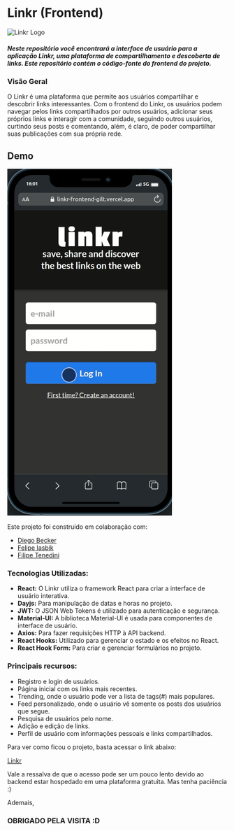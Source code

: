 # Linkr (Frontend)
<img src="./public/favicon.ico" alt="Linkr Logo" width="37" height="40">

##### Neste repositório você encontrará a interface de usuário para a aplicação Linkr, uma plataforma de compartilhamento e descoberta de links. Este repositório contém o código-fonte do frontend do projeto.

### Visão Geral

O Linkr é uma plataforma que permite aos usuários compartilhar e descobrir links interessantes. Com o frontend do Linkr, os usuários podem navegar pelos links compartilhados por outros usuários, adicionar seus próprios links e interagir com a comunidade, seguindo outros usuários, curtindo seus posts e comentando, além, é claro, de poder compartilhar suas publicações com sua própria rede.

<h2>Demo</h2>

![Linkr Demo](./public/demo/linkr-demo.gif)

Este projeto foi construído em colaboração com:

- [Diego Becker](https://github.com/DiegoBeker)
- [Felipe Iasbik](https://github.com/felipeiasbik)
- [Filipe Tenedini](https://github.com/FilipeTenedini)

### Tecnologias Utilizadas:

- **React:** O Linkr utiliza o framework React para criar a interface de usuário interativa.
- **Dayjs:** Para manipulação de datas e horas no projeto.
- **JWT:** O JSON Web Tokens é utilizado para autenticação e segurança.
- **Material-UI:** A biblioteca Material-UI é usada para componentes de interface de usuário.
- **Axios:** Para fazer requisições HTTP à API backend.
- **React Hooks:** Utilizado para gerenciar o estado e os efeitos no React.
- **React Hook Form:** Para criar e gerenciar formulários no projeto.

### Principais recursos:

- Registro e login de usuários.
- Página inicial com os links mais recentes.
- Trending, onde o usuário pode ver a lista de tags(#) mais populares.
- Feed personalizado, onde o usuário vê somente os posts dos usuários que segue.
- Pesquisa de usuários pelo nome.
- Adição e edição de links.
- Perfil de usuário com informações pessoais e links compartilhados.

Para ver como ficou o projeto, basta acessar o link abaixo:

[Linkr](https://linkr-frontend-gilt.vercel.app)

Vale a ressalva de que o acesso pode ser um pouco lento devido ao backend estar hospedado em uma plataforma gratuita. Mas tenha paciência :)

Ademais,

### OBRIGADO PELA VISITA :D